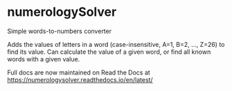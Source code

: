 # numerologySolver
Simple words-to-numbers converter 

Adds the values of letters in a word (case-insensitive, A=1, B=2, ..., Z=26) to find its value.
Can calculate the value of a given word, or find all known words with a given value.

Full docs are now maintained on Read the Docs at https://numerologysolver.readthedocs.io/en/latest/

